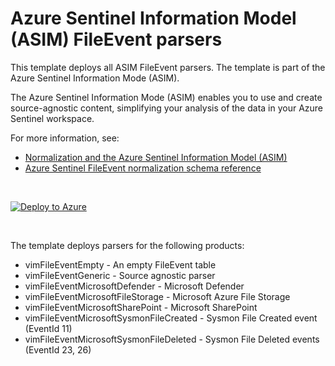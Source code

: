 # Azure Sentinel Information Model (ASIM) FileEvent parsers 

This template deploys all ASIM FileEvent parsers. The template is part of the Azure Sentinel Information Mode (ASIM).

The Azure Sentinel Information Mode (ASIM) enables you to use and create source-agnostic content, simplifying your analysis of the data in your Azure Sentinel workspace.

For more information, see:

- [Normalization and the Azure Sentinel Information Model (ASIM)](https://aka.ms/AzSentinelNormalization)
- [Azure Sentinel FileEvent normalization schema reference](https://aka.ms/AzSentinelFileEventDoc)

<br>

[![Deploy to Azure](https://aka.ms/deploytoazurebutton)](https://aka.ms/AzSentinelFileEventARM)

<br>

The template deploys parsers for the following products:
* vimFileEventEmpty - An empty FileEvent table
* vimFileEventGeneric - Source agnostic parser
* vimFileEventMicrosoftDefender - Microsoft Defender 
* vimFileEventMicrosoftFileStorage - Microsoft Azure File Storage
* vimFileEventMicrosoftSharePoint - Microsoft SharePoint
* vimFileEventMicrosoftSysmonFileCreated - Sysmon File Created event (EventId 11)
* vimFileEventMicrosoftSysmonFileDeleted - Sysmon File Deleted events (EventId 23, 26) 

<br>

